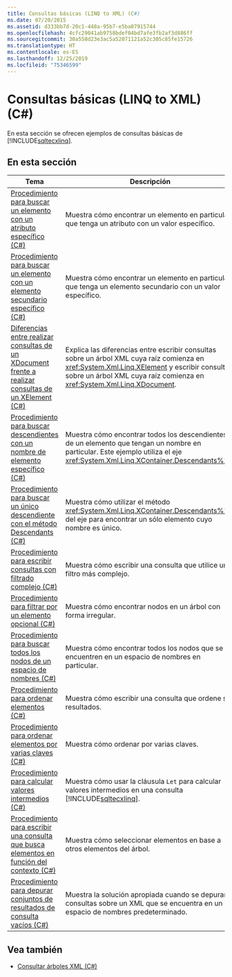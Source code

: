 ```yaml
---
title: Consultas básicas (LINQ to XML) (C#)
ms.date: 07/20/2015
ms.assetid: d333bb7d-20c1-448a-95b7-e5ba07915744
ms.openlocfilehash: 4cfc29041ab9758bdef04bd7afe3fb2af3d886ff
ms.sourcegitcommit: 30a558d23e3ac5a52071121a52c305c85fe15726
ms.translationtype: HT
ms.contentlocale: es-ES
ms.lasthandoff: 12/25/2019
ms.locfileid: "75346599"
---
```

# <a name="basic-queries-linq-to-xml-c"></a>Consultas básicas (LINQ to XML) (C#)
En esta sección se ofrecen ejemplos de consultas básicas de [!INCLUDE[sqltecxlinq](~/includes/sqltecxlinq-md.md)].  
  
## <a name="in-this-section"></a>En esta sección  
  
|Tema|Descripción|  
|-----------|-----------------|  
|[Procedimiento para buscar un elemento con un atributo específico (C#)](./how-to-find-an-element-with-a-specific-attribute.md)|Muestra cómo encontrar un elemento en particular que tenga un atributo con un valor específico.|
|[Procedimiento para buscar un elemento con un elemento secundario específico (C#)](./how-to-find-an-element-with-a-specific-child-element.md)|Muestra cómo encontrar un elemento en particular que tenga un elemento secundario con un valor específico.|
|[Diferencias entre realizar consultas de un XDocument frente a realizar consultas de un XElement (C#)](./querying-an-xdocument-vs-querying-an-xelement.md)|Explica las diferencias entre escribir consultas sobre un árbol XML cuya raíz comienza en <xref:System.Xml.Linq.XElement> y escribir consultas sobre un árbol XML cuya raíz comienza en <xref:System.Xml.Linq.XDocument>.|  
|[Procedimiento para buscar descendientes con un nombre de elemento específico (C#)](./how-to-find-descendants-with-a-specific-element-name.md)|Muestra cómo encontrar todos los descendientes de un elemento que tengan un nombre en particular. Este ejemplo utiliza el eje <xref:System.Xml.Linq.XContainer.Descendants%2A>.|
|[Procedimiento para buscar un único descendiente con el método Descendants (C#)](./how-to-find-a-single-descendant-using-the-descendants-method.md)|Muestra cómo utilizar el método <xref:System.Xml.Linq.XContainer.Descendants%2A> del eje para encontrar un sólo elemento cuyo nombre es único.|
|[Procedimiento para escribir consultas con filtrado complejo (C#)](./how-to-write-queries-with-complex-filtering.md)|Muestra cómo escribir una consulta que utilice un filtro más complejo.|  
|[Procedimiento para filtrar por un elemento opcional (C#)](./how-to-filter-on-an-optional-element.md)|Muestra cómo encontrar nodos en un árbol con forma irregular.|
|[Procedimiento para buscar todos los nodos de un espacio de nombres (C#)](./how-to-find-all-nodes-in-a-namespace.md)|Muestra cómo encontrar todos los nodos que se encuentren en un espacio de nombres en particular.|
|[Procedimiento para ordenar elementos (C#)](./how-to-sort-elements.md)|Muestra cómo escribir una consulta que ordene sus resultados.|  
|[Procedimiento para ordenar elementos por varias claves (C#)](./how-to-sort-elements-on-multiple-keys.md)|Muestra cómo ordenar por varias claves.|  
|[Procedimiento para calcular valores intermedios (C#)](./how-to-calculate-intermediate-values.md)|Muestra cómo usar la cláusula `Let` para calcular valores intermedios en una consulta [!INCLUDE[sqltecxlinq](~/includes/sqltecxlinq-md.md)].|  
|[Procedimiento para escribir una consulta que busca elementos en función del contexto (C#)](./how-to-write-a-query-that-finds-elements-based-on-context.md)|Muestra cómo seleccionar elementos en base a otros elementos del árbol.|  
|[Procedimiento para depurar conjuntos de resultados de consulta vacíos (C#)](./how-to-debug-empty-query-results-sets.md)|Muestra la solución apropiada cuando se depuran consultas sobre un XML que se encuentra en un espacio de nombres predeterminado.|  
  
## <a name="see-also"></a>Vea también

- [Consultar árboles XML (C#)](how-to-find-an-element-with-a-specific-attribute.md)
